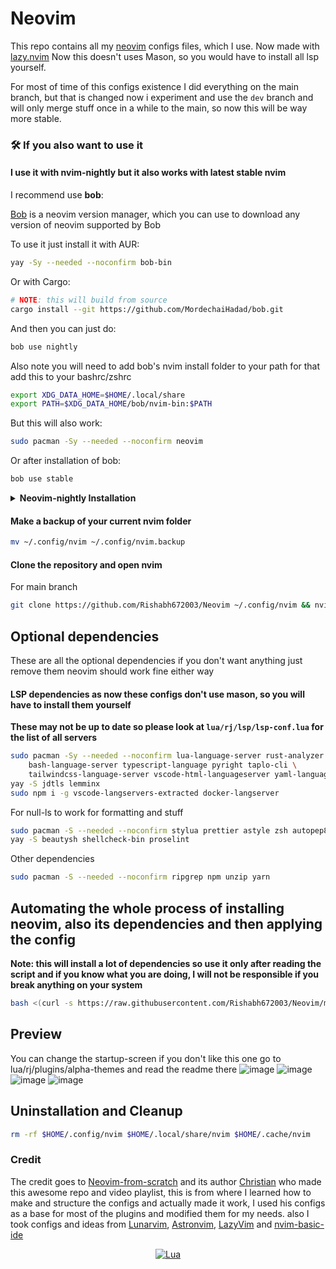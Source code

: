 # Neovim

This repo contains all my [neovim](https://github.com/neovim/neovim) configs files, which I use. Now made with [lazy.nvim](https://github.com/folke/lazy.nvim)
Now this doesn't uses Mason, so you would have to install all lsp yourself.

For most of time of this configs existence I did everything on the main branch, but that is changed now i experiment and use the `dev` branch and will only merge stuff once in a while to the main, so now this will be way more stable.

### 🛠️ If you also want to use it

#### I use it with nvim-nightly but it also works with latest stable nvim

I recommend use **bob**:

[Bob](https://github.com/MordechaiHadad/bob) is a neovim version manager, which you can use to download any version of neovim supported by Bob

To use it just install it with AUR:

```sh
yay -Sy --needed --noconfirm bob-bin
```

Or with Cargo:

```sh
# NOTE: this will build from source
cargo install --git https://github.com/MordechaiHadad/bob.git
```

And then you can just do:

```sh
bob use nightly
```

Also note you will need to add bob's nvim install folder to your path for that add this to your bashrc/zshrc

```sh
export XDG_DATA_HOME=$HOME/.local/share
export PATH=$XDG_DATA_HOME/bob/nvim-bin:$PATH
```

But this will also work:

```sh
sudo pacman -Sy --needed --noconfirm neovim
```

Or after installation of bob:

```sh
bob use stable
```

<details>
  <summary><strong>Neovim-nightly Installation</strong></summary>

#### 1. Neovim-nightly as an appimage

```bash
curl -LO https://github.com/neovim/neovim/releases/download/nightly/nvim.appimage && sudo chmod +x nvim.appimage
```

#### 2. Build neovim from Source

```bash
#build dependencies
sudo pacman -Sy --needed --noconfirm git base-devel cmake unzip ninja tree-sitter curl
```

```bash
git clone https://github.com/neovim/neovim && cd neovim && make CMAKE_BUILD_TYPE=RelWithDebInfo && sudo make install
```

#### 3. Install neovim-git from AUR

```sh
yay -Sy neovim-nightly
```

</details>

#### Make a backup of your current nvim folder

```bash
mv ~/.config/nvim ~/.config/nvim.backup
```

#### Clone the repository and open nvim

For main branch

```bash
git clone https://github.com/Rishabh672003/Neovim ~/.config/nvim && nvim
```

## Optional dependencies

These are all the optional dependencies if you don't want anything just remove them neovim should work fine either way

#### LSP dependencies as now these configs don't use mason, so you will have to install them yourself

**These may not be up to date so please look at `lua/rj/lsp/lsp-conf.lua` for the list of all servers**

```bash
sudo pacman -Sy --needed --noconfirm lua-language-server rust-analyzer \
	bash-language-server typescript-language pyright taplo-cli \
	tailwindcss-language-server vscode-html-languageserver yaml-language-server
yay -S jdtls lemminx
sudo npm i -g vscode-langservers-extracted docker-langserver
```

For null-ls to work for formatting and stuff

```bash
sudo pacman -S --needed --noconfirm stylua prettier astyle zsh autopep8 python-black
yay -S beautysh shellcheck-bin proselint
```

Other dependencies

```bash
sudo pacman -S --needed --noconfirm ripgrep npm unzip yarn
```

## Automating the whole process of installing neovim, also its dependencies and then applying the config

**Note: this will install a lot of dependencies so use it only after reading the script and if you know what you are doing, I will not be responsible if you break anything on your system**

```bash
bash <(curl -s https://raw.githubusercontent.com/Rishabh672003/Neovim/main/install.sh)
```

## Preview

You can change the startup-screen if you don't like this one go to lua/rj/plugins/alpha-themes and read the readme there
![image](https://github.com/Rishabh672003/Neovim/assets/53911515/20c2dde6-c369-4bea-be24-eaf9ff359581)
![image](https://github.com/Rishabh672003/Neovim/assets/53911515/be32d082-6ade-4166-a63b-032749cef49d)
![image](https://github.com/Rishabh672003/Neovim/assets/53911515/2003cd47-61b3-4244-a2c0-5866c5159673)
![image](https://github.com/Rishabh672003/Neovim/assets/53911515/80b9cde3-af3e-477d-bb30-53358c7e5959)

## Uninstallation and Cleanup

```bash
rm -rf $HOME/.config/nvim $HOME/.local/share/nvim $HOME/.cache/nvim
```

### Credit

The credit goes to [Neovim-from-scratch](https://github.com/LunarVim/Neovim-from-scratch) and its author [Christian](https://github.com/ChristianChiarulli) who made this awesome repo and video playlist, this is from where I learned how to make and structure the configs and actually made it work, I used his configs as a base for most of the plugins and modified them for my needs.
also I took configs and ideas from [Lunarvim](https://github.com/LunarVim/LunarVim), [Astronvim](https://github.com/AstroNvim/AstroNvim), [LazyVim](https://github.com/LazyVim/LazyVim) and [nvim-basic-ide](https://github.com/lunarvim/nvim-basic-ide)

<div align="center" id="madewithlua">

[![Lua](https://img.shields.io/badge/Made%20with%20Lua-blue.svg?style=for-the-badge&logo=lua)](#madewithlua)

</div>

